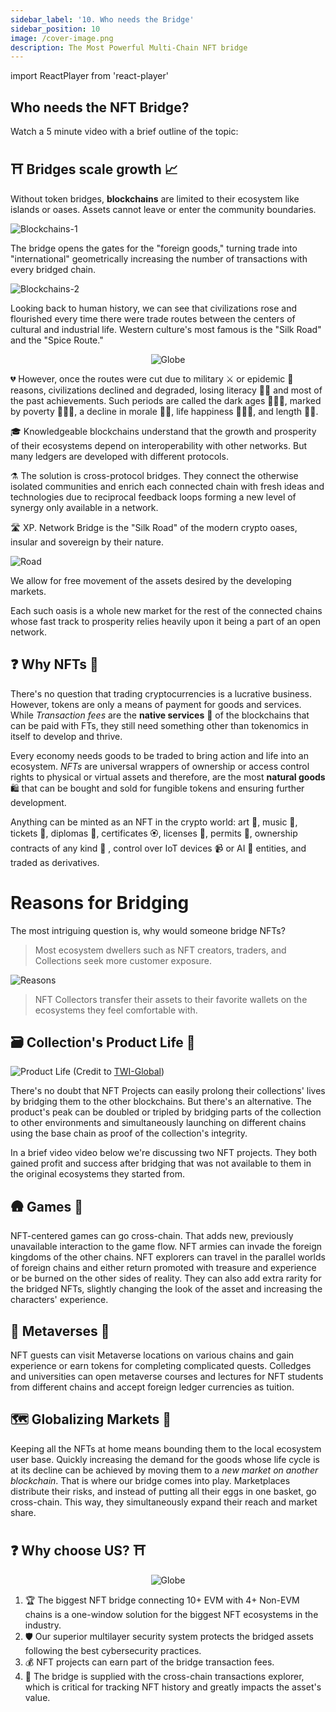 ```yaml
---
sidebar_label: '10. Who needs the Bridge'
sidebar_position: 10
image: /cover-image.png
description: The Most Powerful Multi-Chain NFT bridge
---
```



import ReactPlayer from 'react-player'

## Who needs the NFT Bridge?

Watch a 5 minute video with a brief outline of the topic:
<ReactPlayer controls url='https://www.youtube.com/watch?v=p21pCEvyDQw' />

## ⛩️ Bridges scale growth 📈
Without token bridges, **blockchains** are limited to their ecosystem like islands or oases. Assets cannot leave or enter the community boundaries. 

![Blockchains-1](../../static/img/../../src/pages/img/why/Islands.png)

The bridge opens the gates for the "foreign goods," turning trade into "international" geometrically increasing the number of transactions with every bridged chain.

![Blockchains-2](../../static/img/../../src/pages/img/why/bridged.png)

Looking back to human history, we can see that civilizations rose and flourished every time there were trade routes between the centers of cultural and industrial life. Western culture's most famous is the "Silk Road" and the "Spice Route." 

<center>

![Globe](../../src/pages/img/why/historical_routes.png)

</center>

💔 However, once the routes were cut due to military ⚔️ or epidemic 🦠 reasons, civilizations declined and degraded, losing literacy ✍🏻 and most of the past achievements. Such periods are called the dark ages 🧙🏼‍♂️, marked by poverty 🤷🏼‍♀️, a decline in morale 🧟‍♂️, life happiness 🧚🏼‍♀️, and length 👴🏻.

🎓 Knowledgeable blockchains understand that the growth and prosperity of their ecosystems depend on interoperability with other networks. But many ledgers are developed with different protocols.

⚗️ The solution is cross-protocol bridges. They connect the otherwise isolated communities and enrich each connected chain with fresh ideas and technologies due to reciprocal feedback loops forming a new level of synergy only available in a network.

🛣️ XP. Network Bridge is the "Silk Road" of the modern crypto oases, insular and sovereign by their nature. 

![Road](../../src/pages/img/why/trade_route.png)

We allow for free movement of the assets desired by the developing markets.

Each such oasis is a whole new market for the rest of the connected chains whose fast track to prosperity relies heavily upon it being a part of an open network.

## ❓ Why NFTs 🪬
There's no question that trading cryptocurrencies is a lucrative business. However, tokens are only a means of payment for goods and services. While *Transaction fees* are the **native services** 🚖 of the blockchains that can be paid with FTs, they still need something other than tokenomics in itself to develop and thrive. 

Every economy needs goods to be traded to bring action and life into an ecosystem. *NFTs* are universal wrappers of ownership or access control rights to physical or virtual assets and therefore, are the most **natural goods** 🛍️ that can be bought and sold for fungible tokens and ensuring further development. 

Anything can be minted as an NFT in the crypto world: art 🎨, music 🎻, tickets 🎫, diplomas 📜, certificates 🏵️, licenses 📑, permits 📃, ownership contracts of any kind 💼 , control over IoT devices 📹 or AI 🧠 entities, and traded as derivatives.

# Reasons for Bridging

The most intriguing question is, why would someone bridge NFTs?

> Most ecosystem dwellers such as NFT creators, traders, and Collections seek more customer exposure.

![Reasons](../../src/pages/img/why/bridging_reasons.png)

> NFT Collectors transfer their assets to their favorite wallets on the ecosystems they feel comfortable with.

## 🗃️ Collection's Product Life 🛒
![Product Life](../../static/img/LifeCycle.jpeg) (Credit to [TWI-Global](https://www.twi-global.com/technical-knowledge/faqs/what-is-a-product-life-cycle))<br/>

There's no doubt that NFT Projects can easily prolong their collections' lives by bridging them to the other blockchains. But there's an alternative. The product's peak can be doubled or tripled by bridging parts of the collection to other environments and simultaneously launching on different chains using the base chain as proof of the collection's integrity.

In a brief video video below we're discussing two NFT projects. They both gained profit and success after bridging that was not available to them in the original ecosystems they started from.

<ReactPlayer controls url='https://www.youtube.com/watch?v=QUtH9_vURTA' />

## 🛖 Games 🏰
NFT-centered games can go cross-chain. That adds new, previously unavailable interaction to the game flow. NFT armies can invade the foreign kingdoms of the other chains. NFT explorers can travel in the parallel worlds of foreign chains and either return promoted with treasure and experience or be burned on the other sides of reality. They can also add extra rarity for the bridged NFTs, slightly changing the look of the asset and increasing the characters' experience.

## 🔮 Metaverses 🪩
NFT guests can visit Metaverse locations on various chains and gain experience or earn tokens for completing complicated quests. Colledges and universities can open metaverse courses and lectures for NFT students from different chains and accept foreign ledger currencies as tuition.

## 🗺️ Globalizing Markets 🏪
Keeping all the NFTs at home means bounding them to the local ecosystem user base. Quickly increasing the demand for the goods whose life cycle is at its decline can be achieved by moving them to a *new market on another blockchain*. That is where our bridge comes into play. Marketplaces distribute their risks, and instead of putting all their eggs in one basket, go cross-chain. This way, they simultaneously expand their reach and market share.

## ❓ Why choose US? ⛩️ 

<center>

![Globe](../../src/pages/img/why/why_xp.png)

</center>

1. 🏆 The biggest NFT bridge connecting 10+ EVM with 4+ Non-EVM chains is a one-window solution for the biggest NFT ecosystems in the industry. 
2. 🛡️ Our superior multilayer security system protects the bridged assets following the best cybersecurity practices.
3. 💰 NFT projects can earn part of the bridge transaction fees.
4. 🔬 The bridge is supplied with the cross-chain transactions explorer, which is critical for tracking NFT history and greatly impacts the asset's value.
